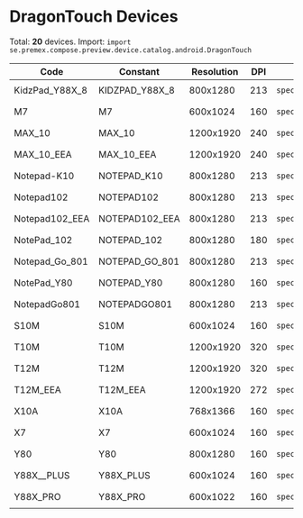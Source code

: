 # DragonTouch Devices

Total: **20** devices. Import: `import se.premex.compose.preview.device.catalog.android.DragonTouch`

| Code | Constant | Resolution | DPI | Compose Spec | Preview Usage |
|------|----------|------------|-----|-------------|---------------|
| KidzPad_Y88X_8 | KIDZPAD_Y88X_8 | 800x1280 | 213 | `spec:width=800px,height=1280px,dpi=213` | `@Preview(device = DragonTouch.KIDZPAD_Y88X_8)` |
| M7 | M7 | 600x1024 | 160 | `spec:width=600px,height=1024px,dpi=160` | `@Preview(device = DragonTouch.M7)` |
| MAX_10 | MAX_10 | 1200x1920 | 240 | `spec:width=1200px,height=1920px,dpi=240` | `@Preview(device = DragonTouch.MAX_10)` |
| MAX_10_EEA | MAX_10_EEA | 1200x1920 | 240 | `spec:width=1200px,height=1920px,dpi=240` | `@Preview(device = DragonTouch.MAX_10_EEA)` |
| Notepad-K10 | NOTEPAD_K10 | 800x1280 | 213 | `spec:width=800px,height=1280px,dpi=213` | `@Preview(device = DragonTouch.NOTEPAD_K10)` |
| Notepad102 | NOTEPAD102 | 800x1280 | 213 | `spec:width=800px,height=1280px,dpi=213` | `@Preview(device = DragonTouch.NOTEPAD102)` |
| Notepad102_EEA | NOTEPAD102_EEA | 800x1280 | 213 | `spec:width=800px,height=1280px,dpi=213` | `@Preview(device = DragonTouch.NOTEPAD102_EEA)` |
| NotePad_102 | NOTEPAD_102 | 800x1280 | 180 | `spec:width=800px,height=1280px,dpi=180` | `@Preview(device = DragonTouch.NOTEPAD_102)` |
| Notepad_Go_801 | NOTEPAD_GO_801 | 800x1280 | 213 | `spec:width=800px,height=1280px,dpi=213` | `@Preview(device = DragonTouch.NOTEPAD_GO_801)` |
| NotePad_Y80 | NOTEPAD_Y80 | 800x1280 | 160 | `spec:width=800px,height=1280px,dpi=160` | `@Preview(device = DragonTouch.NOTEPAD_Y80)` |
| NotepadGo801 | NOTEPADGO801 | 800x1280 | 213 | `spec:width=800px,height=1280px,dpi=213` | `@Preview(device = DragonTouch.NOTEPADGO801)` |
| S10M | S10M | 600x1024 | 160 | `spec:width=600px,height=1024px,dpi=160` | `@Preview(device = DragonTouch.S10M)` |
| T10M | T10M | 1200x1920 | 320 | `spec:width=1200px,height=1920px,dpi=320` | `@Preview(device = DragonTouch.T10M)` |
| T12M | T12M | 1200x1920 | 320 | `spec:width=1200px,height=1920px,dpi=320` | `@Preview(device = DragonTouch.T12M)` |
| T12M_EEA | T12M_EEA | 1200x1920 | 272 | `spec:width=1200px,height=1920px,dpi=272` | `@Preview(device = DragonTouch.T12M_EEA)` |
| X10A | X10A | 768x1366 | 160 | `spec:width=768px,height=1366px,dpi=160` | `@Preview(device = DragonTouch.X10A)` |
| X7 | X7 | 600x1024 | 160 | `spec:width=600px,height=1024px,dpi=160` | `@Preview(device = DragonTouch.X7)` |
| Y80 | Y80 | 800x1280 | 160 | `spec:width=800px,height=1280px,dpi=160` | `@Preview(device = DragonTouch.Y80)` |
| Y88X__PLUS | Y88X_PLUS | 600x1024 | 160 | `spec:width=600px,height=1024px,dpi=160` | `@Preview(device = DragonTouch.Y88X_PLUS)` |
| Y88X_PRO | Y88X_PRO | 600x1022 | 160 | `spec:width=600px,height=1022px,dpi=160` | `@Preview(device = DragonTouch.Y88X_PRO)` |

<!-- Generated automatically. Do not edit manually. -->
